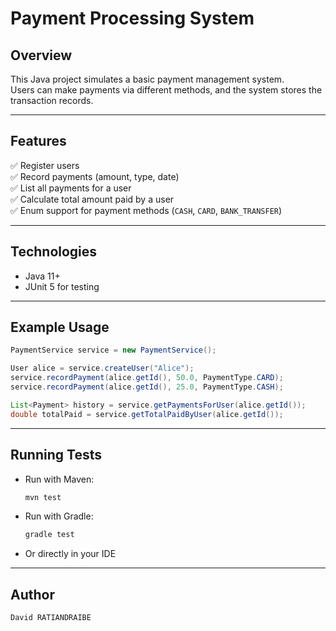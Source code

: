 # Payment Processing System

## Overview

This Java project simulates a basic payment management system.  
Users can make payments via different methods, and the system stores the transaction records.

---

## Features

✅ Register users  
✅ Record payments (amount, type, date)  
✅ List all payments for a user  
✅ Calculate total amount paid by a user  
✅ Enum support for payment methods (`CASH`, `CARD`, `BANK_TRANSFER`)

---

## Technologies

- Java 11+
- JUnit 5 for testing

---

## Example Usage

```java
PaymentService service = new PaymentService();

User alice = service.createUser("Alice");
service.recordPayment(alice.getId(), 50.0, PaymentType.CARD);
service.recordPayment(alice.getId(), 25.0, PaymentType.CASH);

List<Payment> history = service.getPaymentsForUser(alice.getId());
double totalPaid = service.getTotalPaidByUser(alice.getId());
````

---

## Running Tests

* Run with Maven:

  ```bash
  mvn test
  ```

* Run with Gradle:

  ```bash
  gradle test
  ```

* Or directly in your IDE

---

## Author
````
David RATIANDRAIBE